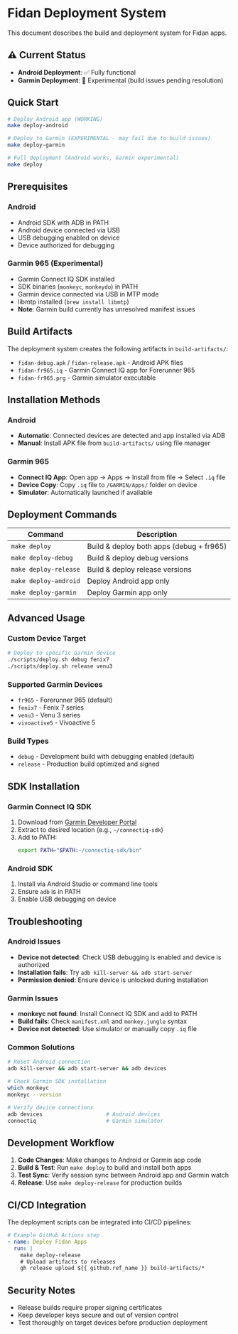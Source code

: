 # Fidan Deployment System

This document describes the build and deployment system for Fidan apps.

## ⚠️ Current Status

- **Android Deployment**: ✅ Fully functional
- **Garmin Deployment**: 🚧 Experimental (build issues pending resolution)

## Quick Start

```bash
# Deploy Android app (WORKING)
make deploy-android

# Deploy to Garmin (EXPERIMENTAL - may fail due to build issues)
make deploy-garmin

# Full deployment (Android works, Garmin experimental)
make deploy
```

## Prerequisites

### Android
- Android SDK with ADB in PATH
- Android device connected via USB
- USB debugging enabled on device
- Device authorized for debugging

### Garmin 965 (Experimental)
- Garmin Connect IQ SDK installed
- SDK binaries (`monkeyc`, `monkeydo`) in PATH
- Garmin device connected via USB in MTP mode
- libmtp installed (`brew install libmtp`)
- **Note**: Garmin build currently has unresolved manifest issues

## Build Artifacts

The deployment system creates the following artifacts in `build-artifacts/`:

- `fidan-debug.apk` / `fidan-release.apk` - Android APK files
- `fidan-fr965.iq` - Garmin Connect IQ app for Forerunner 965
- `fidan-fr965.prg` - Garmin simulator executable

## Installation Methods

### Android
- **Automatic**: Connected devices are detected and app installed via ADB
- **Manual**: Install APK file from `build-artifacts/` using file manager

### Garmin 965
- **Connect IQ App**: Open app → Apps → Install from file → Select `.iq` file
- **Device Copy**: Copy `.iq` file to `/GARMIN/Apps/` folder on device
- **Simulator**: Automatically launched if available

## Deployment Commands

| Command | Description |
|---------|-------------|
| `make deploy` | Build & deploy both apps (debug + fr965) |
| `make deploy-debug` | Build & deploy debug versions |
| `make deploy-release` | Build & deploy release versions |
| `make deploy-android` | Deploy Android app only |
| `make deploy-garmin` | Deploy Garmin app only |

## Advanced Usage

### Custom Device Target
```bash
# Deploy to specific Garmin device
./scripts/deploy.sh debug fenix7
./scripts/deploy.sh release venu3
```

### Supported Garmin Devices
- `fr965` - Forerunner 965 (default)
- `fenix7` - Fenix 7 series
- `venu3` - Venu 3 series
- `vivoactive5` - Vivoactive 5

### Build Types
- `debug` - Development build with debugging enabled (default)
- `release` - Production build optimized and signed

## SDK Installation

### Garmin Connect IQ SDK
1. Download from [Garmin Developer Portal](https://developer.garmin.com/connect-iq/sdk/)
2. Extract to desired location (e.g., `~/connectiq-sdk`)
3. Add to PATH:
   ```bash
   export PATH="$PATH:~/connectiq-sdk/bin"
   ```

### Android SDK
1. Install via Android Studio or command line tools
2. Ensure `adb` is in PATH
3. Enable USB debugging on device

## Troubleshooting

### Android Issues
- **Device not detected**: Check USB debugging is enabled and device is authorized
- **Installation fails**: Try `adb kill-server && adb start-server`
- **Permission denied**: Ensure device is unlocked during installation

### Garmin Issues  
- **monkeyc not found**: Install Connect IQ SDK and add to PATH
- **Build fails**: Check `manifest.xml` and `monkey.jungle` syntax
- **Device not detected**: Use simulator or manually copy `.iq` file

### Common Solutions
```bash
# Reset Android connection
adb kill-server && adb start-server && adb devices

# Check Garmin SDK installation
which monkeyc
monkeyc --version

# Verify device connections
adb devices                    # Android devices
connectiq                      # Garmin simulator
```

## Development Workflow

1. **Code Changes**: Make changes to Android or Garmin app code
2. **Build & Test**: Run `make deploy` to build and install both apps
3. **Test Sync**: Verify session sync between Android app and Garmin watch
4. **Release**: Use `make deploy-release` for production builds

## CI/CD Integration

The deployment scripts can be integrated into CI/CD pipelines:

```yaml
# Example GitHub Actions step
- name: Deploy Fidan Apps
  run: |
    make deploy-release
    # Upload artifacts to releases
    gh release upload ${{ github.ref_name }} build-artifacts/*
```

## Security Notes

- Release builds require proper signing certificates
- Keep developer keys secure and out of version control
- Test thoroughly on target devices before production deployment